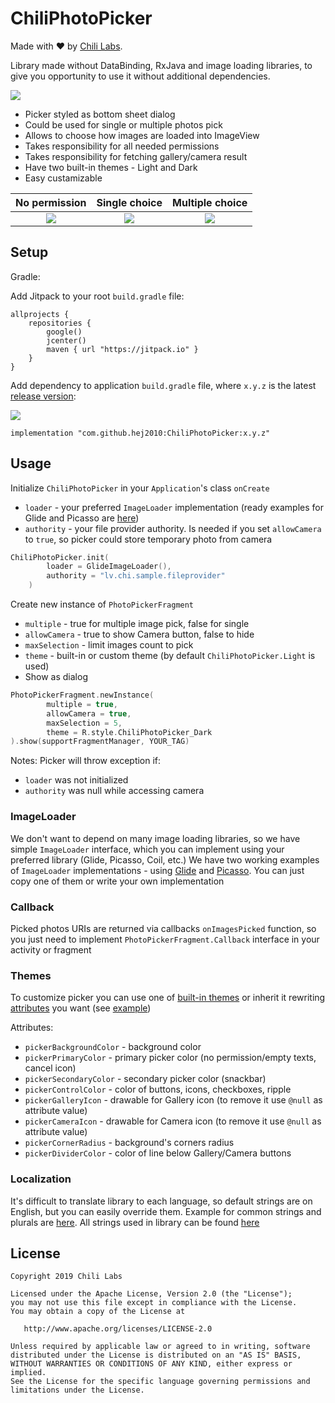 # ChiliPhotoPicker

Made with ❤️ by [Chili Labs](https://chililabs.io).

Library made without DataBinding, RxJava and image loading libraries, to give you opportunity to use it without additional dependencies.

![](images/example.gif)

- Picker styled as bottom sheet dialog
- Could be used for single or multiple photos pick
- Allows to choose how images are loaded into ImageView
- Takes responsibility for all needed permissions
- Takes responsibility for fetching gallery/camera result
- Have two built-in themes - Light and Dark
- Easy custamizable


| No permission                   | Single choice                      | Multiple choice                   |
|:-------------------------------:|:----------------------------------:|:---------------------------------:|
|![](images/screen_permission.png)| ![](images/screen_single.png)      | ![](images/screen_multiple.png)   |

## Setup

Gradle:

Add Jitpack to your root `build.gradle` file:

```
allprojects {
    repositories {
        google()
        jcenter()
        maven { url "https://jitpack.io" }
    }
}
```

Add dependency to application `build.gradle` file, where `x.y.z` is the latest [release version](https://github.com/hej2010/ChiliPhotoPicker/releases):

[![](https://jitpack.io/v/ChiliLabs/ChiliPhotoPicker.svg)](https://jitpack.io/#ChiliLabs/ChiliPhotoPicker)

```
implementation "com.github.hej2010:ChiliPhotoPicker:x.y.z"
```

## Usage

Initialize `ChiliPhotoPicker` in your `Application`'s class `onCreate`
- `loader` - your preferred `ImageLoader` implementation (ready examples for Glide and Picasso are [here](https://github.com/ChiliLabs/ChiliPhotoPicker/tree/master/sample/src/main/java/lv/chi/chiliphotopicker/loaders))
- `authority` - your file provider authority. Is needed if you set `allowCamera` to `true`, so picker could store temporary photo from camera

``` kotlin
ChiliPhotoPicker.init(
        loader = GlideImageLoader(),
        authority = "lv.chi.sample.fileprovider"
    )
```

Create new instance of `PhotoPickerFragment`
- `multiple` - true for multiple image pick, false for single
- `allowCamera` - true to show Camera button, false to hide
- `maxSelection` - limit images count to pick
- `theme` - built-in or custom theme (by default `ChiliPhotoPicker.Light` is used)
- Show as dialog

``` kotlin
PhotoPickerFragment.newInstance(
        multiple = true, 
        allowCamera = true,
        maxSelection = 5,
        theme = R.style.ChiliPhotoPicker_Dark
).show(supportFragmentManager, YOUR_TAG)
```
Notes:
Picker will throw exception if:
- `loader` was not initialized
- `authority` was null while accessing camera

### ImageLoader

We don't want to depend on many image loading libraries, so we have simple `ImageLoader` interface, which you can implement using your preferred library (Glide, Picasso, Coil, etc.)
We have two working examples of `ImageLoader` implementations - using [Glide](https://github.com/ChiliLabs/ChiliPhotoPicker/blob/master/sample/src/main/java/lv/chi/chiliphotopicker/loaders/GlideImageLoader.kt) and [Picasso](https://github.com/ChiliLabs/ChiliPhotoPicker/blob/master/sample/src/main/java/lv/chi/chiliphotopicker/loaders/PicassoImageLoader.kt). You can just copy one of them or write your own implementation

### Callback

Picked photos URIs are returned via callbacks `onImagesPicked` function, so you just need to implement `PhotoPickerFragment.Callback` interface in your activity or fragment

### Themes

To customize picker you can use one of [built-in themes](https://github.com/ChiliLabs/ChiliPhotoPicker/blob/master/photopicker/src/main/res/values/themes.xml) or inherit it rewriting [attributes](https://github.com/ChiliLabs/ChiliPhotoPicker/blob/master/photopicker/src/main/res/values/attrs.xml) you want (see [example](https://github.com/ChiliLabs/ChiliPhotoPicker/blob/master/sample/src/main/res/values/styles.xml))

Attributes:
- `pickerBackgroundColor` - background color
- `pickerPrimaryColor` - primary picker color (no permission/empty texts, cancel icon)
- `pickerSecondaryColor` - secondary picker color (snackbar)
- `pickerControlColor` - color of buttons, icons, checkboxes, ripple
- `pickerGalleryIcon` - drawable for Gallery icon (to remove it use `@null` as attribute value)
- `pickerCameraIcon` - drawable for Camera icon (to remove it use `@null` as attribute value)
- `pickerCornerRadius` - background's corners radius
- `pickerDividerColor` - color of line below Gallery/Camera buttons

### Localization

It's difficult to translate library to each language, so default strings are on English, but you can easily override them. Example for common strings and plurals are [here](https://github.com/ChiliLabs/ChiliPhotoPicker/blob/master/sample/src/main/res/values/strings.xml). All strings used in library can be found [here](https://github.com/ChiliLabs/ChiliPhotoPicker/blob/master/photopicker/src/main/res/values/strings.xml)

## License

```
Copyright 2019 Chili Labs

Licensed under the Apache License, Version 2.0 (the "License");
you may not use this file except in compliance with the License.
You may obtain a copy of the License at

   http://www.apache.org/licenses/LICENSE-2.0

Unless required by applicable law or agreed to in writing, software
distributed under the License is distributed on an "AS IS" BASIS,
WITHOUT WARRANTIES OR CONDITIONS OF ANY KIND, either express or implied.
See the License for the specific language governing permissions and
limitations under the License.
```
